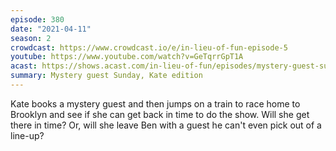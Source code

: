 ```yaml
---
episode: 380
date: "2021-04-11"
season: 2
crowdcast: https://www.crowdcast.io/e/in-lieu-of-fun-episode-5
youtube: https://www.youtube.com/watch?v=GeTqrrGpT1A
acast: https://shows.acast.com/in-lieu-of-fun/episodes/mystery-guest-sunday-with-nate-persily
summary: Mystery guest Sunday, Kate edition
---
```

Kate books a mystery guest and then jumps on a train to race home to Brooklyn and see if she can get back in time to do the show. Will she get there in time?  Or, will she leave Ben with a guest he can't even pick out of a line-up?
